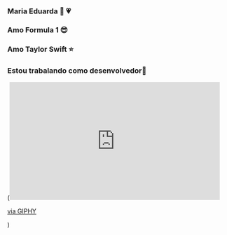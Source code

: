 ### Maria Eduarda 👋 :heartpulse:
### Amo Formula 1 :sunglasses:
### Amo Taylor Swift :star:
### Estou trabalando como desenvolvedor:speech_balloon:
(<iframe src="https://giphy.com/embed/QtumEYtcLWmxeBAHxt" width="480" height="270" frameBorder="0" class="giphy-embed" allowFullScreen></iframe><p><a href="https://giphy.com/gifs/georgerussell63-formula-1-one-formula1-QtumEYtcLWmxeBAHxt">via GIPHY</a></p>)
